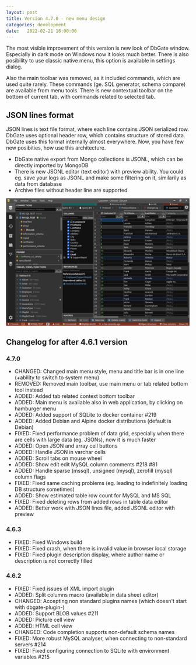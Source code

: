 ```yaml
---
layout: post
title: Version 4.7.0 - new menu design
categories: development
date:   2022-02-21 16:00:00
---
```


The most visible improvement of this version is new look of DbGate window. Especially in dark mode on Windows now it looks much better. There is also posibility to use classic native menu, this option is available in settings dialog.

Also the main toolbar was removed, as it included commands, which are used quite rarely. These commands (ge. SQL generator, schema compare) are available from menu tools. There is new contextual toolbar on the bottom of current tab, with commands related to selected tab.

## JSON lines format
JSON lines is text file format, where each line contains JSON serialized row. DbGate uses optional header row, which contains structure of stored data.
DbGate uses this format internally almost everywhere. Now, you have few new posibities, how use this architecture.
 - DbGate native export from Mongo collections is JSONL, which can be directly imported by MongoDB
 - There is new JSONL editor (text editor) with preview ability. You could eg. save your logs as JSONL and make some filtering on it, similarily as data from database
 - Archive files without header line are supported

![screenshot](/assets/screenshots/version-4-7-0.png)


## Changelog for after 4.6.1 version

### 4.7.0
- CHANGED: Changed main menu style, menu and title bar is in one line (+ability to switch to system menu)
- REMOVED: Removed main toolbar, use main menu or tab related bottom tool instead
- ADDED: Added tab related context bottom toolbar
- ADDED: Main menu is available also in web application, by clicking on hamburger menu
- ADDED: Added support of SQLite to docker container #219
- ADDED: Added Debian and Alpine docker distributions (default is Debian)
- FIXED: Fixed performance problem of data grid, especially when there are cells with large data (eg. JSONs), now it is much faster
- ADDED: Open JSON and array cell buttons
- ADDED: Handle JSON in varchar cells
- ADDED: Scroll tabs on mouse wheel
- ADDED: Show edit edit MySQL column comments #218 #81
- ADDED: Handle sparse (mssql), unsigned (mysql), zerofill (mysql) column flags
- FIXED: Fixed same caching problems (eg. leading to indefinitely loading DB structure sometimes)
- ADDED: Show estimated table row count for MySQL and MS SQL
- FIXED: Fixed deleting rows from added rows in table data editor
- ADDED: Better work with JSON lines file, added JSONL editor with preview

### 4.6.3
- FIXED: Fixed Windows build
- FIXED: Fixed crash, when there is invalid value in browser local storage
- FIXED: Fixed plugin description display, where author name or description is not correctly filled

### 4.6.2
- FIXED: Fixed issues of XML import plugin
- ADDED: Split columns macro (available in data sheet editor)
- CHANGED: Accepting non standard plugins names (which doesn't start with dbgate-plugin-)
- ADDED: Support BLOB values #211
- ADDED: Picture cell view
- ADDED: HTML cell view
- CHANGED: Code completion supports non-default schema names
- FIXED: More robust MySQL analyser, when connecting to non-standard servers #214
- FIXED: Fixed configuring connection to SQLite with environment variables #215
